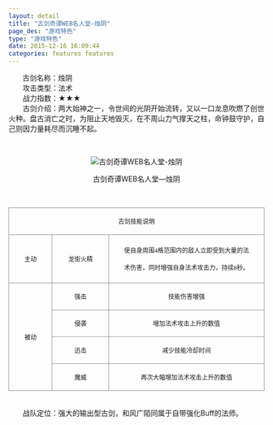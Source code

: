 ```yaml
---
layout: detail
title: "古剑奇谭WEB名人堂—烛阴"
page_des: "游戏特色"
type: "游戏特色"
date: 2015-12-16 16:09:44
categories: features features
--- 
```


 
<p>&nbsp;&nbsp;&nbsp;&nbsp;&nbsp;&nbsp;&nbsp;古剑名称：烛阴<br>　　攻击类型：法术<br>　　战力指数：★★★<br>　　古剑介绍：两大始神之一，令世间的光阴开始流转，又以一口龙息吹燃了创世火种。盘古消亡之时，为阻止天地毁灭，在不周山力气撑天之柱，命钟鼓守护，自己则因力量耗尽而沉睡不起。</p><p>&nbsp;</p><p style="text-align: center;"><img title="古剑奇谭WEB名人堂-烛阴" alt="古剑奇谭WEB名人堂-烛阴" src="http://dev.36b.me/current/gjqt/img/resource/516.jpg"></p><p style="text-align: center;">古剑奇谭WEB名人堂—烛阴</p><p>&nbsp;</p><table width="529"><tbody><tr style="height: 33px;"><td style="padding: 1px; border: 1px solid rgb(150, 150, 150);" colspan="3" valign="middle" width="529"><p style="text-align: center;"><span style="font-family: 宋体; font-size: 12px;">古剑技能说明</span></p></td></tr><tr style="height: 95px;"><td style="border-width: medium 1px 1px; border-style: none solid solid; border-color: currentColor rgb(150, 150, 150) rgb(150, 150, 150); padding: 1px;" valign="middle" width="88"><p style="text-align: center;"><span style="font-family: 宋体; font-size: 12px;">主动</span></p></td><td style="border-width: 1px 1px 1px medium; border-style: solid solid solid none; border-color: rgb(150, 150, 150) rgb(150, 150, 150) rgb(150, 150, 150) currentColor; padding: 1px;" valign="middle" width="116"><p style="text-align: center;"><span style="font-family: 宋体; font-size: 12px;">龙街火精</span></p></td><td style="border-width: 1px 1px 1px medium; border-style: solid solid solid none; border-color: rgb(150, 150, 150) rgb(150, 150, 150) rgb(150, 150, 150) currentColor; padding: 1px;" valign="middle" width="325"><p style="text-align: center;"><span style="font-family: 宋体; font-size: 12px;">使自身周围<span style="font-family: Times New Roman;">4</span><span style="font-family: 宋体;">格范围内的敌人立即受到大量的法</span></span></p><p style="text-align: center;"><span style="font-family: 宋体; font-size: 12px;">术伤害，同时增强自身法术攻击力，持续<span style="font-family: Times New Roman;">8</span><span style="font-family: 宋体;">秒。</span></span></p></td></tr><tr style="height: 33px;"><td style="border-width: medium 1px 1px; border-style: none solid solid; border-color: currentColor rgb(150, 150, 150) rgb(150, 150, 150); padding: 1px;" rowspan="4" valign="middle" width="88"><p style="text-align: center;"><span style="font-family: 宋体; font-size: 12px;">被动</span></p></td><td style="border-width: medium 1px 1px medium; border-style: none solid solid none; border-color: currentColor rgb(150, 150, 150) rgb(150, 150, 150) currentColor; padding: 1px;" valign="middle" width="116"><p style="text-align: center;"><span style="font-family: 宋体; font-size: 12px;">强击</span></p></td><td style="border-width: medium 1px 1px medium; border-style: none solid solid none; border-color: currentColor rgb(150, 150, 150) rgb(150, 150, 150) currentColor; padding: 1px;" valign="middle" width="325"><p style="text-align: center;"><span style="font-family: 宋体; font-size: 12px;">技能伤害增强</span></p></td></tr><tr style="height: 33px;"><td style="border-width: medium 1px 1px medium; border-style: none solid solid none; border-color: currentColor rgb(150, 150, 150) rgb(150, 150, 150) currentColor; padding: 1px;" valign="middle" width="116"><p style="text-align: center;"><span style="font-family: 宋体; font-size: 12px;">侵袭</span></p></td><td style="border-width: medium 1px 1px medium; border-style: none solid solid none; border-color: currentColor rgb(150, 150, 150) rgb(150, 150, 150) currentColor; padding: 1px;" valign="middle" width="325"><p style="text-align: center;"><span style="font-family: 宋体; font-size: 12px;">增加法术攻击上升的数值</span></p></td></tr><tr style="height: 33px;"><td style="border-width: medium 1px 1px medium; border-style: none solid solid none; border-color: currentColor rgb(150, 150, 150) rgb(150, 150, 150) currentColor; padding: 1px;" valign="middle" width="116"><p style="text-align: center;"><span style="font-family: 宋体; font-size: 12px;">迅击</span></p></td><td style="border-width: medium 1px 1px medium; border-style: none solid solid none; border-color: currentColor rgb(150, 150, 150) rgb(150, 150, 150) currentColor; padding: 1px;" valign="middle" width="325"><p style="text-align: center;"><span style="font-family: 宋体; font-size: 12px;">减少技能冷却时间</span></p></td></tr><tr style="height: 33px;"><td style="border-width: medium 1px 1px medium; border-style: none solid solid none; border-color: currentColor rgb(150, 150, 150) rgb(150, 150, 150) currentColor; padding: 1px;" valign="middle" width="116"><p style="text-align: center;"><span style="font-family: 宋体; font-size: 12px;">魔威</span></p></td><td style="border-width: medium 1px 1px medium; border-style: none solid solid none; border-color: currentColor rgb(150, 150, 150) rgb(150, 150, 150) currentColor; padding: 1px;" valign="middle" width="325"><p style="text-align: center;"><span style="font-family: 宋体; font-size: 12px;">再次大幅增加法术攻击上升的数值</span></p></td></tr></tbody></table><p><br>　　战队定位：强大的输出型古剑，和风广陌同属于自带强化Buff的法师。</p>